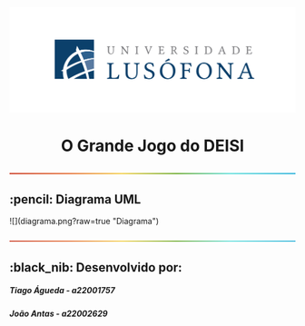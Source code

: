 ![](lusofona-logo.png?raw=true "Logotipo Lusófona")
<h1 align="center"> O Grande Jogo do DEISI </h1>

![](separador.png?raw=true "Separador")
<h2 id="about-the-project"> :pencil: Diagrama UML</h2>
![](diagrama.png?raw=true "Diagrama")

![](separador.png?raw=true "Separador")
<h2 id="about-the-project"> :black_nib: Desenvolvido por:</h2>
<h5>Tiago Águeda - a22001757</h5>
<h5>João Antas - a22002629</h5>
